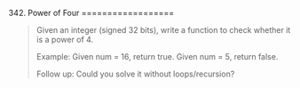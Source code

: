 342. Power of Four
==================

> Given an integer (signed 32 bits), write a function to check whether it is a power of 4.
> 
> Example:
> Given num = 16, return true. Given num = 5, return false.
> 
> Follow up: Could you solve it without loops/recursion?
